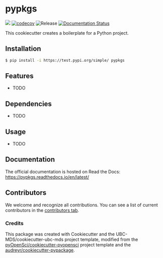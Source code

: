 # pypkgs 

![](https://github.com/Andrew-Tan/pypkgs/workflows/build/badge.svg) [![codecov](https://codecov.io/gh/Andrew-Tan/pypkgs/branch/main/graph/badge.svg)](https://codecov.io/gh/Andrew-Tan/pypkgs) ![Release](https://github.com/Andrew-Tan/pypkgs/workflows/Release/badge.svg) [![Documentation Status](https://readthedocs.org/projects/pypkgs/badge/?version=latest)](https://pypkgs.readthedocs.io/en/latest/?badge=latest)

This cookiecutter creates a boilerplate for a Python project.

## Installation

```bash
$ pip install -i https://test.pypi.org/simple/ pypkgs
```

## Features

- TODO

## Dependencies

- TODO

## Usage

- TODO

## Documentation

The official documentation is hosted on Read the Docs: https://pypkgs.readthedocs.io/en/latest/

## Contributors

We welcome and recognize all contributions. You can see a list of current contributors in the [contributors tab](https://github.com/Andrew-Tan/pypkgs/graphs/contributors).

### Credits

This package was created with Cookiecutter and the UBC-MDS/cookiecutter-ubc-mds project template, modified from the [pyOpenSci/cookiecutter-pyopensci](https://github.com/pyOpenSci/cookiecutter-pyopensci) project template and the [audreyr/cookiecutter-pypackage](https://github.com/audreyr/cookiecutter-pypackage).
